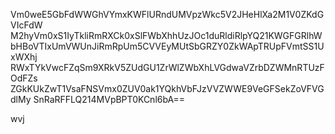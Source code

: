 Vm0weE5GbFdWWGhVYmxKWFlURndUMVpzWkc5V2JHeHlXa2M1V0ZKdGVIcFdW
M2hyVm0xS1IyTkliRmRXCk0xSlFWbXhhUzJOc1duRldiRlpYQ21KWGFGRlhW
bHBoVTIxUmVWUnJiRmRpUm5CVVEyMUtSbGRZY0ZkWApTRUpFVmtSS1UxWXhj
RWxTYkVwcFZqSm9XRkV5ZUdGU1ZrWlZWbXhLVGdwaVZrbDZWMnRTUzFOdFZs
ZGkKUkZwT1VsaFNSVmx0ZUV0ak1YQkhVbFJzVVZWWE9VeGFSekZoVFVGdlMy
SnRaRFFLQ214MVpBPT0KCnl6bA==

wvj